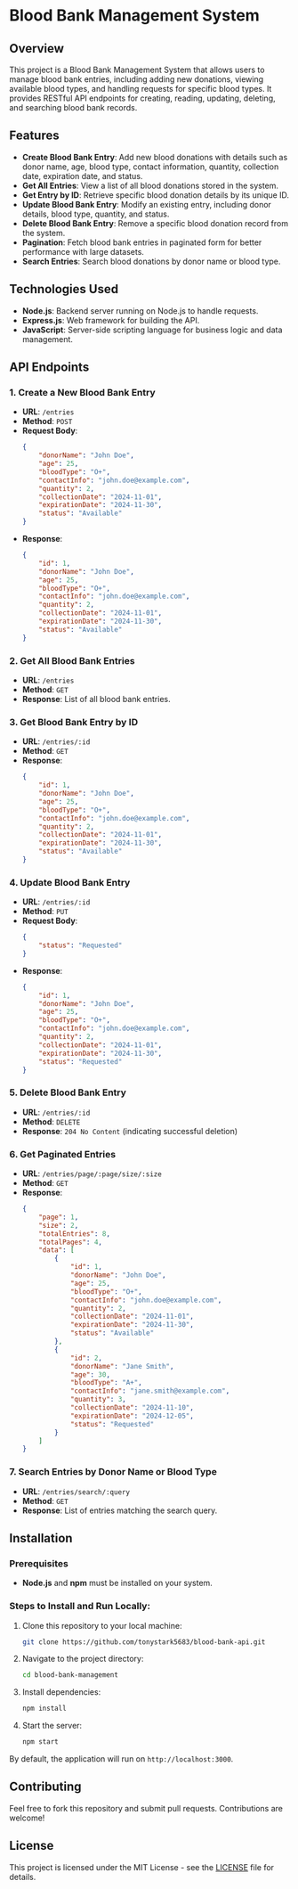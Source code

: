 # Blood Bank Management System

## Overview
This project is a Blood Bank Management System that allows users to manage blood bank entries, including adding new donations, viewing available blood types, and handling requests for specific blood types. It provides RESTful API endpoints for creating, reading, updating, deleting, and searching blood bank records.

## Features
- **Create Blood Bank Entry**: Add new blood donations with details such as donor name, age, blood type, contact information, quantity, collection date, expiration date, and status.
- **Get All Entries**: View a list of all blood donations stored in the system.
- **Get Entry by ID**: Retrieve specific blood donation details by its unique ID.
- **Update Blood Bank Entry**: Modify an existing entry, including donor details, blood type, quantity, and status.
- **Delete Blood Bank Entry**: Remove a specific blood donation record from the system.
- **Pagination**: Fetch blood bank entries in paginated form for better performance with large datasets.
- **Search Entries**: Search blood donations by donor name or blood type.
  
## Technologies Used
- **Node.js**: Backend server running on Node.js to handle requests.
- **Express.js**: Web framework for building the API.
- **JavaScript**: Server-side scripting language for business logic and data management.

## API Endpoints

### 1. Create a New Blood Bank Entry
- **URL**: `/entries`
- **Method**: `POST`
- **Request Body**:
    ```json
    {
        "donorName": "John Doe",
        "age": 25,
        "bloodType": "O+",
        "contactInfo": "john.doe@example.com",
        "quantity": 2,
        "collectionDate": "2024-11-01",
        "expirationDate": "2024-11-30",
        "status": "Available"
    }
    ```
- **Response**:
    ```json
    {
        "id": 1,
        "donorName": "John Doe",
        "age": 25,
        "bloodType": "O+",
        "contactInfo": "john.doe@example.com",
        "quantity": 2,
        "collectionDate": "2024-11-01",
        "expirationDate": "2024-11-30",
        "status": "Available"
    }
    ```

### 2. Get All Blood Bank Entries
- **URL**: `/entries`
- **Method**: `GET`
- **Response**: List of all blood bank entries.

### 3. Get Blood Bank Entry by ID
- **URL**: `/entries/:id`
- **Method**: `GET`
- **Response**:
    ```json
    {
        "id": 1,
        "donorName": "John Doe",
        "age": 25,
        "bloodType": "O+",
        "contactInfo": "john.doe@example.com",
        "quantity": 2,
        "collectionDate": "2024-11-01",
        "expirationDate": "2024-11-30",
        "status": "Available"
    }
    ```

### 4. Update Blood Bank Entry
- **URL**: `/entries/:id`
- **Method**: `PUT`
- **Request Body**:
    ```json
    {
        "status": "Requested"
    }
    ```
- **Response**:
    ```json
    {
        "id": 1,
        "donorName": "John Doe",
        "age": 25,
        "bloodType": "O+",
        "contactInfo": "john.doe@example.com",
        "quantity": 2,
        "collectionDate": "2024-11-01",
        "expirationDate": "2024-11-30",
        "status": "Requested"
    }
    ```

### 5. Delete Blood Bank Entry
- **URL**: `/entries/:id`
- **Method**: `DELETE`
- **Response**: `204 No Content` (indicating successful deletion)

### 6. Get Paginated Entries
- **URL**: `/entries/page/:page/size/:size`
- **Method**: `GET`
- **Response**:
    ```json
    {
        "page": 1,
        "size": 2,
        "totalEntries": 8,
        "totalPages": 4,
        "data": [
            {
                "id": 1,
                "donorName": "John Doe",
                "age": 25,
                "bloodType": "O+",
                "contactInfo": "john.doe@example.com",
                "quantity": 2,
                "collectionDate": "2024-11-01",
                "expirationDate": "2024-11-30",
                "status": "Available"
            },
            {
                "id": 2,
                "donorName": "Jane Smith",
                "age": 30,
                "bloodType": "A+",
                "contactInfo": "jane.smith@example.com",
                "quantity": 3,
                "collectionDate": "2024-11-10",
                "expirationDate": "2024-12-05",
                "status": "Requested"
            }
        ]
    }
    ```

### 7. Search Entries by Donor Name or Blood Type
- **URL**: `/entries/search/:query`
- **Method**: `GET`
- **Response**: List of entries matching the search query.

## Installation

### Prerequisites
- **Node.js** and **npm** must be installed on your system.

### Steps to Install and Run Locally:
1. Clone this repository to your local machine:
    ```bash
    git clone https://github.com/tonystark5683/blood-bank-api.git
    ```
2. Navigate to the project directory:
    ```bash
    cd blood-bank-management
    ```
3. Install dependencies:
    ```bash
    npm install
    ```
4. Start the server:
    ```bash
    npm start
    ```

By default, the application will run on `http://localhost:3000`.

## Contributing
Feel free to fork this repository and submit pull requests. Contributions are welcome!

## License
This project is licensed under the MIT License - see the [LICENSE](LICENSE) file for details.
